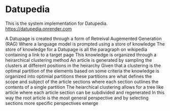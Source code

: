# Datupedia
This is the system implementation for Datupedia. 
https://datupedia.onrender.com

A Datupage is created through a form of Retreival Augemented Generation (RAG)
Where a language model is prompted using a store of knowledge
The store of knowledge for a Datupage is all the paragraph on wikipedia containing a link to a target page
This knowledge is organized through a heirarchical clustering method
An article is generated by sampling the clusters at different positions in the heirarchy
Given that a clustering is the optimal partition of the elements based on some criteria 
the knowledge is organized into optimial partitions
these partitions are what defines the scope and subject of the article sections
where each section outlines the contents of a single partition
The heiarchical clustering allows for a tree like article 
where each article section can be subdivided and regenerated
In this way the root article is the most general perspective
and by selecting sections more specific perspectives emerge




